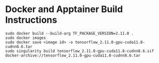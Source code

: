 # Docker and Apptainer Build Instructions

    sudo docker build --build-arg TF_PACKAGE_VERSION=2.11.0 .
    sudo docker images
    sudo docker save <image id> -o tensorflow_2.11.0-gpu-cuda11.8-cudnn8.6.tar
    sudo singularity build tensorflow_2.11.0-gpu-cuda11.8-cudnn8.6.sif docker-archive://tensorflow_2.11.0-gpu-cuda11.8-cudnn8.6.tar